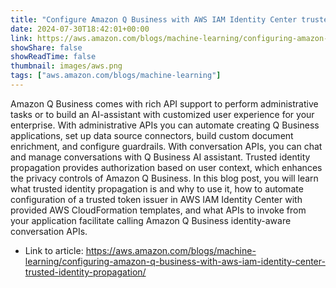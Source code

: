 ```yaml
---
title: "Configure Amazon Q Business with AWS IAM Identity Center trusted identity propagation"
date: 2024-07-30T18:42:01+00:00
link: https://aws.amazon.com/blogs/machine-learning/configuring-amazon-q-business-with-aws-iam-identity-center-trusted-identity-propagation/
showShare: false
showReadTime: false
thumbnail: images/aws.png
tags: ["aws.amazon.com/blogs/machine-learning"]
---
```

Amazon Q Business comes with rich API support to perform administrative tasks or to build an AI-assistant with customized user experience for your enterprise. With administrative APIs you can automate creating Q Business applications, set up data source connectors, build custom document enrichment, and configure guardrails. With conversation APIs, you can chat and manage conversations with Q Business AI assistant. Trusted identity propagation provides authorization based on user context, which enhances the privacy controls of Amazon Q Business. In this blog post, you will learn what trusted identity propagation is and why to use it, how to automate configuration of a trusted token issuer in AWS IAM Identity Center with provided AWS CloudFormation templates, and what APIs to invoke from your application facilitate calling Amazon Q Business identity-aware conversation APIs.

- Link to article: https://aws.amazon.com/blogs/machine-learning/configuring-amazon-q-business-with-aws-iam-identity-center-trusted-identity-propagation/